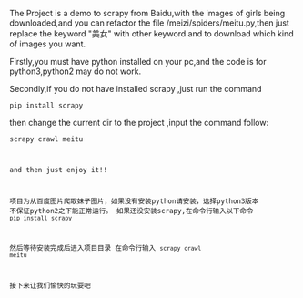 The Project is a demo to scrapy  from Baidu,with the images of girls being downloaded,and you can refactor the file /meizi/spiders/meitu.py,then just replace the keyword "美女" with other keyword and to download which kind of images you want.

Firstly,you must have python installed  on your pc,and the code is for python3,python2 may do not work.

Secondly,if you do not have installed scrapy ,just run the command 

<code>pip install scrapy</code>

then change the current dir to the project ,input the command follow:

<code>scrapy crawl meitu</cdoe>

and then just enjoy it!!



项目为从百度图片爬取妹子图片，如果没有安装python请安装，选择python3版本 不保证python2之下能正常运行。
如果还没安装scrapy,在命令行输入以下命令
<code>pip install scrapy</code>

然后等待安装完成后进入项目目录
在命令行输入
<code>scrapy crawl meitu</code>

接下来让我们愉快的玩耍吧

